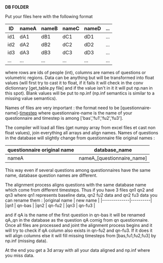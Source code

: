 **DB FOLDER**

Put your files here with the following format

|  ID   | nameA | nameB | nameC | nameD |  ...  |
|-------|-------|-------|-------|-------|-------|
|  id1  |  dA1  |  dB1  |  dC1  |  dD1  |  ...  |
|  id2  |  dA2  |  dB2  |  dC2  |  dD2  |  ...  |
|  id3  |  dA3  |  dB3  |  dC3  |  dD3  |  ...  |
|  ...  |  ...  |  ...  |  ...  |  ...  |  ...  |

where rows are ids of people (int), columns are names of questions or volumetric regions. Data can be anything but will be transformed into
float values (will first try to cast it to float, if it fails it will check in the conv dictionnary [get_table.py file] and if the value
isn't in it it will put np.nan in this spot). Blank values will be put to np.inf (np.inf semantics is similar to a missing value semantics).

Names of files are very important : the format need to be [questionnaire-name]-[timestep](.xlsx|.xlsm) where questionnaire-name is the name
of your questionnaire and timestep is among ['bas','fu1','fu2','fu3'].

The compiler will load all files (get numpy array from excel files et cast non float values), join everything all arrays and align names.
Names of questions in the database will slightly change from questionnaire file original names :

|questionnaire original name  | database_name              |
|-----------------------------|----------------------------|
|  nameA                      | nameA_[questionnaire_name] |
        
 This way even if several questions among questionnaires have the same name, database question names are different.
 
 The alignment process aligns questions with the same database name which come from different timesteps. Thus if you have 3 files qn1 qn2 
 and qn3 where qn1 represents baseline data, qn2 fu2 data and qn2 fu3 data you can rename them :
 |original name | new name |
 |--------------|----------|
 |qn1           |   qn-bas |
 |qn2           | qn-fu2   |
 |qn3           |   qn-fu3 |
 
 and if qA is the name of the first question in qn-bas it will be renamed qA_qn in the database as the question qA comig from qn questionnaire.
 Once all files are processed and joint the alignment process begins and it will try to check if qA column also exists in qn-fu2 and qn-fu3.
 If it does it will align columns else it will fill missing timesteps from [bas,fu1,fu2,fu3] by np.inf (missing data).
 
 At the end you get a 3d array with all your data aligned and np.inf where you miss data.
